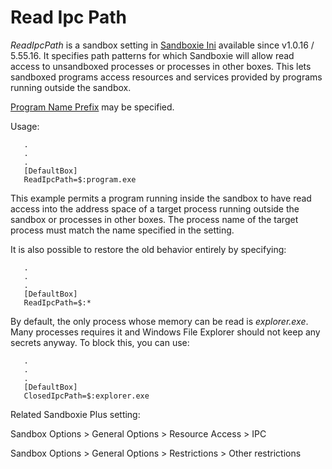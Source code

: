 # Read Ipc Path

_ReadIpcPath_ is a sandbox setting in [Sandboxie Ini](SandboxieIni.md) available since v1.0.16 / 5.55.16. It specifies path patterns for which Sandboxie will allow read access to unsandboxed processes or processes in other boxes. This lets sandboxed programs access resources and services provided by programs running outside the sandbox.

[Program Name Prefix](ProgramNamePrefix.md) may be specified.

Usage:
```
   .
   .
   .
   [DefaultBox]
   ReadIpcPath=$:program.exe
```

This example permits a program running inside the sandbox to have read access into the address space of a target process running outside the sandbox or processes in other boxes. The process name of the target process must match the name specified in the setting.

It is also possible to restore the old behavior entirely by specifying:
```
   .
   .
   .
   [DefaultBox]
   ReadIpcPath=$:*
```

By default, the only process whose memory can be read is _explorer.exe_. Many processes requires it and Windows File Explorer should not keep any secrets anyway. To block this, you can use:
```
   .
   .
   .
   [DefaultBox]
   ClosedIpcPath=$:explorer.exe
```

Related Sandboxie Plus setting:

Sandbox Options > General Options > Resource Access > IPC

Sandbox Options > General Options > Restrictions > Other restrictions
